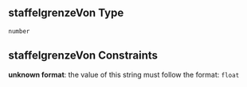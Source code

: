 ## staffelgrenzeVon Type

`number`

## staffelgrenzeVon Constraints

**unknown format**: the value of this string must follow the format: `float`
